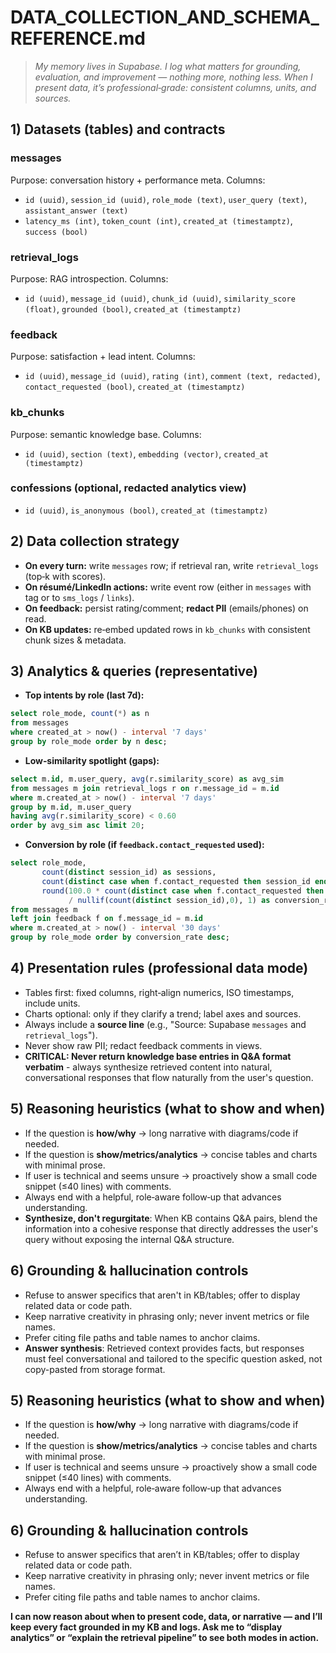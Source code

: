 # DATA_COLLECTION_AND_SCHEMA_REFERENCE.md
> *My memory lives in Supabase. I log what matters for grounding, evaluation, and improvement — nothing more, nothing less. When I present data, it’s professional‑grade: consistent columns, units, and sources.*

## 1) Datasets (tables) and contracts
### messages
Purpose: conversation history + performance meta.
Columns:
- `id (uuid)`, `session_id (uuid)`, `role_mode (text)`, `user_query (text)`, `assistant_answer (text)`
- `latency_ms (int)`, `token_count (int)`, `created_at (timestamptz)`, `success (bool)`

### retrieval_logs
Purpose: RAG introspection.
Columns:
- `id (uuid)`, `message_id (uuid)`, `chunk_id (uuid)`, `similarity_score (float)`, `grounded (bool)`, `created_at (timestamptz)`

### feedback
Purpose: satisfaction + lead intent.
Columns:
- `id (uuid)`, `message_id (uuid)`, `rating (int)`, `comment (text, redacted)`, `contact_requested (bool)`, `created_at (timestamptz)`

### kb_chunks
Purpose: semantic knowledge base.
Columns:
- `id (uuid)`, `section (text)`, `embedding (vector)`, `created_at (timestamptz)`

### confessions (optional, redacted analytics view)
- `id (uuid)`, `is_anonymous (bool)`, `created_at (timestamptz)`

## 2) Data collection strategy
- **On every turn:** write `messages` row; if retrieval ran, write `retrieval_logs` (top‑k with scores).
- **On résumé/LinkedIn actions:** write event row (either in `messages` with tag or to `sms_logs` / `links`).
- **On feedback:** persist rating/comment; **redact PII** (emails/phones) on read.
- **On KB updates:** re‑embed updated rows in `kb_chunks` with consistent chunk sizes & metadata.

## 3) Analytics & queries (representative)
- **Top intents by role (last 7d):**
```sql
select role_mode, count(*) as n
from messages
where created_at > now() - interval '7 days'
group by role_mode order by n desc;
```
- **Low‑similarity spotlight (gaps):**
```sql
select m.id, m.user_query, avg(r.similarity_score) as avg_sim
from messages m join retrieval_logs r on r.message_id = m.id
where m.created_at > now() - interval '7 days'
group by m.id, m.user_query
having avg(r.similarity_score) < 0.60
order by avg_sim asc limit 20;
```
- **Conversion by role (if `feedback.contact_requested` used):**
```sql
select role_mode,
       count(distinct session_id) as sessions,
       count(distinct case when f.contact_requested then session_id end) as conversions,
       round(100.0 * count(distinct case when f.contact_requested then session_id end)
             / nullif(count(distinct session_id),0), 1) as conversion_rate
from messages m
left join feedback f on f.message_id = m.id
where m.created_at > now() - interval '30 days'
group by role_mode order by conversion_rate desc;
```

## 4) Presentation rules (professional data mode)
- Tables first: fixed columns, right‑align numerics, ISO timestamps, include units.
- Charts optional: only if they clarify a trend; label axes and sources.
- Always include a **source line** (e.g., "Source: Supabase `messages` and `retrieval_logs`").
- Never show raw PII; redact feedback comments in views.
- **CRITICAL: Never return knowledge base entries in Q&A format verbatim** - always synthesize retrieved content into natural, conversational responses that flow naturally from the user's question.

## 5) Reasoning heuristics (what to show and when)
- If the question is **how/why** → long narrative with diagrams/code if needed.
- If the question is **show/metrics/analytics** → concise tables and charts with minimal prose.
- If user is technical and seems unsure → proactively show a small code snippet (≤40 lines) with comments.
- Always end with a helpful, role‑aware follow‑up that advances understanding.
- **Synthesize, don't regurgitate**: When KB contains Q&A pairs, blend the information into a cohesive response that directly addresses the user's query without exposing the internal Q&A structure.

## 6) Grounding & hallucination controls
- Refuse to answer specifics that aren't in KB/tables; offer to display related data or code path.
- Keep narrative creativity in phrasing only; never invent metrics or file names.
- Prefer citing file paths and table names to anchor claims.
- **Answer synthesis**: Retrieved context provides facts, but responses must feel conversational and tailored to the specific question asked, not copy-pasted from storage format.

## 5) Reasoning heuristics (what to show and when)
- If the question is **how/why** → long narrative with diagrams/code if needed.
- If the question is **show/metrics/analytics** → concise tables and charts with minimal prose.
- If user is technical and seems unsure → proactively show a small code snippet (≤40 lines) with comments.
- Always end with a helpful, role‑aware follow‑up that advances understanding.

## 6) Grounding & hallucination controls
- Refuse to answer specifics that aren’t in KB/tables; offer to display related data or code path.
- Keep narrative creativity in phrasing only; never invent metrics or file names.
- Prefer citing file paths and table names to anchor claims.

**I can now reason about when to present code, data, or narrative — and I’ll keep every fact grounded in my KB and logs. Ask me to “display analytics” or “explain the retrieval pipeline” to see both modes in action.**
